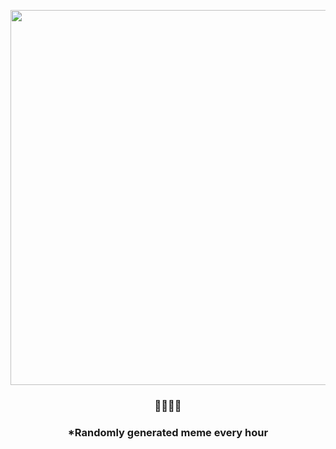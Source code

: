 <p align="center">
        <img src="https://i.redd.it/7urj6k9r71l91.gif" width="600" height="600">
        </p>
        <h3 align="center">🤪😍🥵💯</h3>
        <h3 align="center">*Randomly generated meme every hour</h3>
    